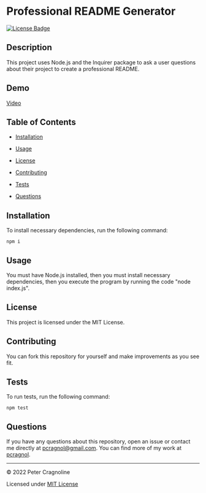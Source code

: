 # Professional README Generator

[![License Badge](https://img.shields.io/badge/License-MIT-yellow.svg)](https://opensource.org/licenses/MIT)

## Description

This project uses Node.js and the Inquirer package to ask a user questions about their project to create a professional README.

## Demo

[Video](https://drive.google.com/file/d/1KLDbs6fBAGVTFJj0OJzuPNkCNNL7l5I_/view?usp=sharing)

## Table of Contents

* [Installation](#installation)

* [Usage](#usage)

* [License](#license)

* [Contributing](#contributing)

* [Tests](#tests)

* [Questions](#questions)

## Installation

To install necessary dependencies, run the following command:

```
npm i
```

## Usage

You must have Node.js installed, then you must install necessary dependencies, then you execute the program by running the code "node index.js".

## License

This project is licensed under the MIT License.

## Contributing

You can fork this repository for yourself and make improvements as you see fit.

## Tests

To run tests, run the following command:

```
npm test
```

## Questions

If you have any questions about this repository, open an issue or contact me directly at [pcragnol@gmail.com](mailto:pcragnol@gmail.com). You can find more of my work at [pcragnol](https://github.com/pcragnol/).

---
© 2022 Peter Cragnoline

Licensed under [MIT License](LICENSE)
